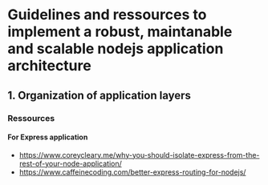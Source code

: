 # Guidelines and ressources to implement a robust, maintanable and scalable nodejs application architecture

## 1. Organization of application layers

### Ressources

#### For Express application  

- https://www.coreycleary.me/why-you-should-isolate-express-from-the-rest-of-your-node-application/
- https://www.caffeinecoding.com/better-express-routing-for-nodejs/
